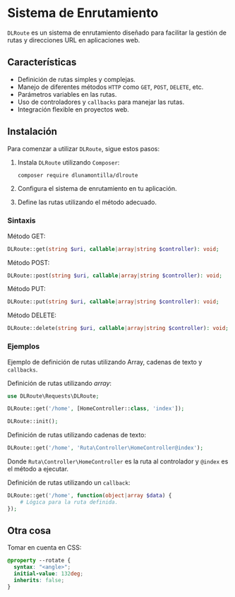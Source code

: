 # Sistema de Enrutamiento

`DLRoute` es un sistema de enrutamiento diseñado para facilitar la gestión de rutas y direcciones URL en aplicaciones web.

## Características

- Definición de rutas simples y complejas.
- Manejo de diferentes métodos `HTTP` como `GET`, `POST`, `DELETE`, etc.
- Parámetros variables en las rutas.
- Uso de controladores y `callbacks` para manejar las rutas.
- Integración flexible en proyectos web.

## Instalación

Para comenzar a utilizar `DLRoute`, sigue estos pasos:

1. Instala `DLRoute` utilizando `Composer`:

   ```bash
   composer require dlunamontilla/dlroute
    ```

2. Configura el sistema de enrutamiento en tu aplicación.
3. Define las rutas utilizando el método adecuado.

### Sintaxis

Método GET:

```php
DLRoute::get(string $uri, callable|array|string $controller): void;
```

Método POST:

```php
DLRoute::post(string $uri, callable|array|string $controller): void;
```

Método PUT:

```php
DLRoute::put(string $uri, callable|array|string $controller): void;
```

Método DELETE:

```php
DLRoute::delete(string $uri, callable|array|string $controller): void;
```

### Ejemplos

Ejemplo de definición de rutas utilizando Array, cadenas de texto y `callbacks`.

Definición de rutas utilizando _array_:

```php
use DLRoute\Requests\DLRoute;

DLRoute::get('/home', [HomeController::class, 'index']);

DLRoute::init();
```

Definición de rutas utilizando cadenas de texto:

```php
DLRoute::get('/home', 'Ruta\Controller\HomeController@index');
```

Donde `Ruta\Controller\HomeController` es la ruta al controlador y `@index` es el método a ejecutar.

Definición de rutas utilizando un `callback`:

```php
DLRoute::get('/home', function(object|array $data) {
    # Lógica para la ruta definida.
});
```

## Otra cosa

Tomar en cuenta en CSS:

```css
@property --rotate {
  syntax: "<angle>";
  initial-value: 132deg;
  inherits: false;
}
```
